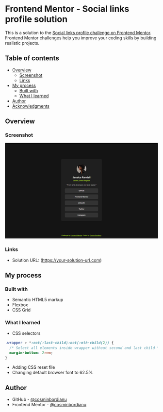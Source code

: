 # Frontend Mentor - Social links profile solution

This is a solution to the [Social links profile challenge on Frontend Mentor](https://www.frontendmentor.io/challenges/social-links-profile-UG32l9m6dQ). Frontend Mentor challenges help you improve your coding skills by building realistic projects.

## Table of contents

- [Overview](#overview)
  - [Screenshot](#screenshot)
  - [Links](#links)
- [My process](#my-process)
  - [Built with](#built-with)
  - [What I learned](#what-i-learned)
- [Author](#author)
- [Acknowledgments](#acknowledgments)

## Overview

### Screenshot

![Screenshot](./screenshot.png)

### Links

- Solution URL: (https://your-solution-url.com)

## My process

### Built with

- Semantic HTML5 markup
- Flexbox
- CSS Grid

### What I learned

- CSS selectors

```css
.wrapper > *:not(:last-child):not(:nth-child(2)) {
  /* Select all elements inside wrapper without second and last child */
  margin-bottom: 2rem;
}
```

- Adding CSS reset file
- Changing default browser font to 62.5%

## Author

- GitHub - [@cosminbordianu](https://github.com/cosminbordianu)
- Frontend Mentor - [@cosminbordianu](https://www.frontendmentor.io/profile/cosminbordianu)
